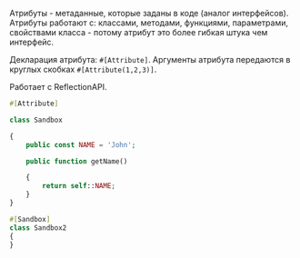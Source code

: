 Атрибуты - метаданные, которые заданы в коде (аналог интерфейсов). Атрибуты работают с: классами, методами, функциями, параметрами, свойствами класса - потому атрибут это более гибкая штука чем интерфейс.

Декларация атрибута: `#[Attribute]`. Аргументы атрибута передаются в круглых скобках `#[Attribute(1,2,3)]`.

Работает с ReflectionAPI.

```php
#[Attribute]

class Sandbox

{
    public const NAME = 'John';

    public function getName()

    {
        return self::NAME;
    }
}

#[Sandbox]
class Sandbox2
{
}
```